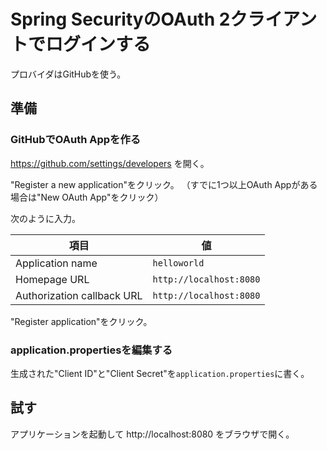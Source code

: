 # Spring SecurityのOAuth 2クライアントでログインする

プロバイダはGitHubを使う。

## 準備

### GitHubでOAuth Appを作る

https://github.com/settings/developers を開く。

"Register a new application"をクリック。
（すでに1つ以上OAuth Appがある場合は"New OAuth App"をクリック）

次のように入力。

|項目|値|
|---|---|
|Application name|`helloworld`|
|Homepage URL|`http://localhost:8080`|
|Authorization callback URL|`http://localhost:8080`|

"Register application"をクリック。

### application.propertiesを編集する

生成された"Client ID"と"Client Secret"を`application.properties`に書く。

## 試す

アプリケーションを起動して http://localhost:8080 をブラウザで開く。

